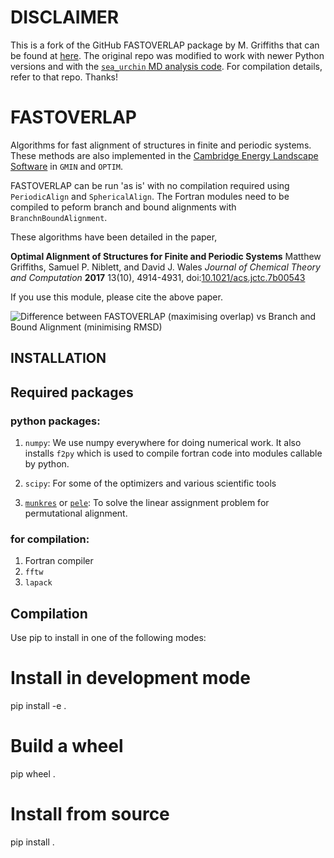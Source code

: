 # DISCLAIMER
This is a fork of the GitHub FASTOVERLAP package by M. Griffiths that can be found at [here](https://github.com/matthewghgriffiths/fastoverlap). The original repo was modified to work with newer Python versions and with the [`sea_urchin` MD analysis code](https://gitlab.com/electrolyte-machine/sea_urchin). For compilation details, refer to that repo. Thanks!

# FASTOVERLAP
Algorithms for fast alignment of structures in finite and periodic systems. These methods are also implemented in the [Cambridge Energy Landscape Software](http://www-wales.ch.cam.ac.uk/software.html) in `GMIN` and `OPTIM`.

FASTOVERLAP can be run 'as is' with no compilation required using `PeriodicAlign` and `SphericalAlign`. The Fortran modules need to be compiled to peform branch and bound alignments with `BranchnBoundAlignment`. 

These algorithms have been detailed in the paper,

**Optimal Alignment of Structures for Finite and Periodic Systems** Matthew Griffiths, Samuel P. Niblett, and David J. Wales _Journal of Chemical
Theory and Computation_ **2017** 13(10), 4914-4931, doi:[10.1021/acs.jctc.7b00543](http://dx.doi.org/10.1021/acs.jctc.7b00543)

If you use this module, please cite the above paper.

![Difference between FASTOVERLAP (maximising overlap) vs Branch and Bound Alignment (minimising RMSD)](./alignment.gif)

## INSTALLATION

## Required packages

### python packages:

1. `numpy`:
  We use numpy everywhere for doing numerical work. It also installs `f2py` which is used to compile fortran code into modules callable by python.

2. `scipy`:
  For some of the optimizers and various scientific tools

3. [`munkres`](https://pypi.org/project/munkres/) or [`pele`](http://pele-python.github.io/pele/):
  To solve the linear assignment problem for permutational alignment.

### for compilation:

1. Fortran compiler
2. `fftw`
3. `lapack`

## Compilation

Use pip to install in one of the following modes:

# Install in development mode
pip install -e .

# Build a wheel
pip wheel .

# Install from source
pip install .

